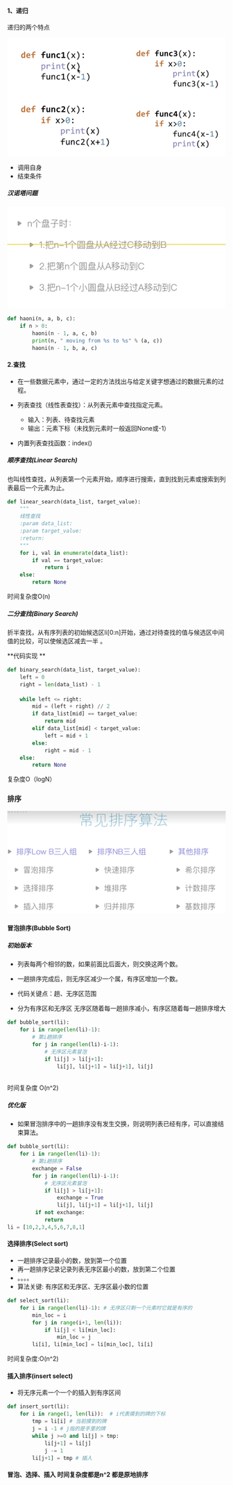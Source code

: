 #### 1、递归

递归的两个特点

![image-20221024213102726](十大排序.assets/image-20221024213102726.png)

- 调用自身
- 结束条件

#####  汉诺塔问题

![image-20221024214338891](十大排序.assets/image-20221024214338891.png)

```python
def haoni(n, a, b, c):
    if n > 0:
        haoni(n - 1, a, c, b)
        print(n, " moving from %s to %s" % (a, c))
        haoni(n - 1, b, a, c)
```

#### 2.查找

- 在一些数据元素中，通过一定的方法找出与给定关键字想通过的数据元素的过程。

- 列表查找（线性表查找）：从列表元素中查找指定元素。

  - 输入：列表、待查找元素
  - 输出：元素下标（未找到元素时一般返回None或-1）

- 内置列表查找函数：index() 

##### 顺序查找(Linear Search)

也叫线性查找，从列表第一个元素开始，顺序进行搜索，直到找到元素或搜索到列表最后一个元素为止。

```python
def linear_search(data_list, target_value):
    """
    线性查找
    :param data_list:
    :param target_value:
    :return:
    """
    for i, val in enumerate(data_list):
        if val == target_value:
            return i
    else:
        return None
```

时间复杂度O(n) 

##### 二分查找(Binary Search)

折半查找，从有序列表的初始候选区li[0:n]开始，通过对待查找的值与候选区中间值的比较，可以使候选区减去一半  。

**代码实现 **

```python
def binary_search(data_list, target_value):
    left = 0
    right = len(data_list) - 1

    while left <= right:
        mid = (left + right) // 2
        if data_list[mid] == target_value:
            return mid
        elif data_list[mid] < target_value:
            left = mid + 1
        else:
            right = mid - 1
    else:
        return None
```

复杂度O（logN）

###   排序 

![image-20221031171824098](十大排序.assets/image-20221031171824098.png)

#### 冒泡排序(Bubble Sort)

##### 初始版本

- 列表每两个相邻的数，如果前面比后面大，则交换这两个数。
- 一趟排序完成后，则无序区减少一个属，有序区增加一个数。
- 代码关键点：趟、无序区范围

- 分为有序区和无序区 无序区随着每一趟排序减小，有序区随着每一趟排序增大

```python
def bubble_sort(li):
    for i in range(len(li)-1):
        # 第i趟排序
        for j in range(len(li)-i-1):
            # 无序区元素冒泡
            if li[j] > li[j+1]:
                li[j], li[j+1] = li[j+1], li[j]
                
```

时间复杂度 O(n^2) 

##### 优化版

- 如果冒泡排序中的一趟排序没有发生交换，则说明列表已经有序，可以直接结束算法。

```python
def bubble_sort(li):
    for i in range(len(li)-1):
        # 第i趟排序
        exchange = False
        for j in range(len(li)-i-1):
            # 无序区元素冒泡
            if li[j] > li[j+1]:
                exchange = True
                li[j], li[j+1] = li[j+1], li[j]
         if not exchange:
            return
li = [10,2,3,4,5,6,7,8,1]
```

#### 选择排序(Select sort)

- 一趟排序记录最小的数，放到第一个位置
- 再一趟排序记录记录列表无序区最小的数，放到第二个位置
- 。。。。
- 算法关键: 有序区和无序区、无序区最小数的位置

```python
def select_sort(li):
    for i in range(len(li)-1): # 无序区只剩一个元素时它就是有序的
        min_loc = i
        for j in range(i+1, len(li)):
            if li[j] < li[min_loc]:
                min_loc = j
        li[i], li[min_loc] = li[min_loc], li[i]

```

时间复杂度:O(n^2)

#### 插入排序(insert select)

- 将无序元素一个一个的插入到有序区间

```python
def insert_sort(li):
    for i in range(1, len(li)):  # i代表摸到的牌的下标
        tmp = li[i] # 当前摸到的牌
        j = i -1 # j指的是手里的牌
        while j >=0 and li[j] > tmp:
            li[j+1] = li[j]
            j -= 1
        li[j+1] = tmp # 插入
```



#### 冒泡、选择、插入 时间复杂度都是n^2 都是原地排序